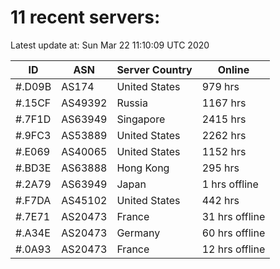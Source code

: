 # 11 recent servers:

Latest update at: Sun Mar 22 11:10:09 UTC 2020

| ID | ASN | Server Country | Online |
| -- | --- | -------------- | ------ |
| #.D09B | AS174 | United States | 979 hrs |
| #.15CF | AS49392 | Russia | 1167 hrs |
| #.7F1D | AS63949 | Singapore | 2415 hrs |
| #.9FC3 | AS53889 | United States | 2262 hrs |
| #.E069 | AS40065 | United States | 1152 hrs |
| #.BD3E | AS63888 | Hong Kong | 295 hrs |
| #.2A79 | AS63949 | Japan | 1 hrs offline |
| #.F7DA | AS45102 | United States | 442 hrs |
| #.7E71 | AS20473 | France | 31 hrs offline |
| #.A34E | AS20473 | Germany | 60 hrs offline |
| #.0A93 | AS20473 | France | 12 hrs offline |


